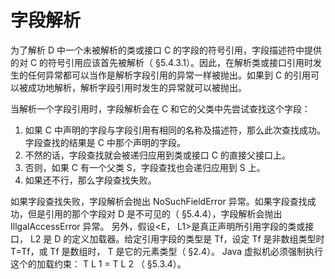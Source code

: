 # 字段解析

为了解析 D 中一个未被解析的类或接口 C 的字段的符号引用，字段描述符中提供的对 C 的符号引用应该首先被解析（ §5.4.3.1）。因此，在解析类或接口引用时发生的任何异常都可以当作是解析字段引用的异常一样被抛出。如果到 C 的引用可以被成功地解析，解析字段引用时发生的异常就可以被抛出。

当解析一个字段引用时，字段解析会在 C 和它的父类中先尝试查找这个字段：

1. 如果 C 中声明的字段与字段引用有相同的名称及描述符，那么此次查找成功。字段查找的结果是 C 中那个声明的字段。
2. 不然的话，字段查找就会被递归应用到类或接口 C 的直接父接口上。
3. 否则，如果 C 有一个父类 S，字段查找也会递归应用到 S 上。
4. 如果还不行，那么字段查找失败。


如果字段查找失败，字段解析会抛出 NoSuchFieldError 异常。如果字段查找成功，但是引用的那个字段对 D 是不可见的（ §5.4.4），字段解析会抛出 IllgalAccessError 异常。
另外，假设<E， L1>是真正声明所引用字段的类或接口， L2 是 D 的定义加载器。给定引用字段的类型是 Tf，设定 Tf 是非数组类型时 T=Tf，或 Tf 是数组时， T 是它的元素类型（ §2.4）。
Java 虚拟机必须强制执行这个的加载约束： T L 1 = T L 2 （ §5.3.4）。 